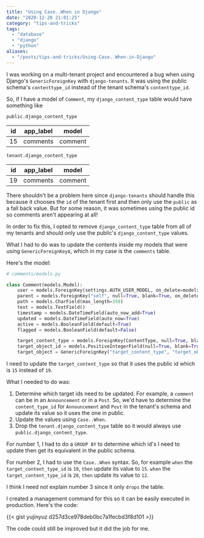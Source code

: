 ```yaml
---
title: "Using Case..When in Django"
date: "2020-12-20 21:01:25"
category: "tips-and-tricks"
tags:
  - "database"
  - "django"
  - "python"
aliases:
  - "/posts/tips-and-tricks/Using-Case..When-in-Django"
---
```


I was working on a multi-tenant project and encountered a bug when using Django's `GenericForeignKey` with `django-tenants`.
It was using the public schema's `contenttype_id` instead of the tenant schema's `contenttype_id`.

So, if I have a model of `Comment`, my `django_content_type` table would have something like

`public.django_content_type`

| id      | app_label    | model   |
| ------- | ------------ | ------- |
|     15  |     comments | comment |

`tenant.django_content_type`

| id      | app_label    | model   |
| ------- | ------------ | ------- |
|     19  |     comments | comment |

There shouldn't be a problem here since `django-tenants` should handle this because it chooses the `id` of the tenant
first and then only use the `public` as a fall back value. But for some reason, it was sometimes using the public id
so comments aren't appearing at all!

In order to fix this, I opted to remove `django_content_type` table from all of my tenants and should only use the
public's `django_content_type` values.

What I had to do was to update the contents inside my models that were using `GenericForeignKey`s, which in my case is the `comments` table.

Here's the model:

```python
# comments/models.py

class Comment(models.Model):
    user = models.ForeignKey(settings.AUTH_USER_MODEL, on_delete=models.CASCADE)
    parent = models.ForeignKey("self", null=True, blank=True, on_delete=models.SET_NULL)
    path = models.CharField(max_length=350)
    text = models.TextField()
    timestamp = models.DateTimeField(auto_now_add=True)
    updated = models.DateTimeField(auto_now=True)
    active = models.BooleanField(default=True)
    flagged = models.BooleanField(default=False)

    target_content_type = models.ForeignKey(ContentType, null=True, blank=True, on_delete=models.SET_NULL)
    target_object_id = models.PositiveIntegerField(null=True, blank=True)
    target_object = GenericForeignKey("target_content_type", "target_object_id")
```

I need to update the `target_content_type` so that it uses the public id which is `15` instead of `19`.

What I needed to do was:

1. Determine which target ids need to be updated. For example, a `comment` can be in an `Announcement` or in a `Post`.
   So, we'd have to determine the `content_type_id` for `Announcement` and `Post` in the tenant's schema and update its value so it uses the one in public.
2. Update the values using `Case..When`.
3. Drop the `tenant.django_content_type` table so it would always use `public.django_content_type`.

For number 1, I had to do a `GROUP BY` to determine which id's I need to update then get its equivalent in the public schema.

For number 2, I had to use the `Case..When` syntax. So, for example `when` the `target_content_type_id` is `19`, `then` update its value to `15`.
`when` the `target_content_type_id` is `20`, `then` update its value to `12`.

I think I need not explain number 3 since it only `drops` the table.

I created a management command for this so it can be easily executed in production. Here's the code:

{{< gist yujinyuz d257d3ce978deb0bc7a1fecbd3f8d101 >}}


The code could still be improved but it did the job for me.

